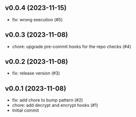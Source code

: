 ## v0.0.4 (2023-11-15)


- fix: wrong execution (#5)

## v0.0.3 (2023-11-08)


- chore: upgrade pre-commit hooks for the repo checks (#4)

## v0.0.2 (2023-11-08)


- fix: release version (#3)

## v0.0.1 (2023-11-08)


- fix: add chore to bump pattern (#2)
- chore: add decrypt and encrypt hooks (#1)
- Initial commit
